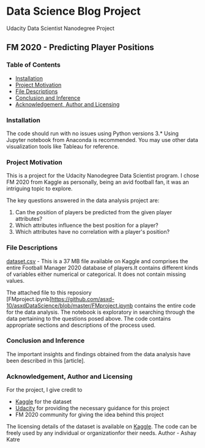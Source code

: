 # Data Science Blog Project
Udacity Data Scientist Nanodegree Project 

## FM 2020 -  Predicting Player Positions

### Table of Contents

   + [Installation](#installation)
   + [Project Motivation](#project-motivation)
   + [File Descriptions](#file-descriptions)
   + [Conclusion and Inference](#conclusion-and-inference)
   + [Acknowledgement, Author and Licensing](#acknowledgement--author-and-licensing)

### Installation
The code should run with no issues using Python versions 3.* Using Jupyter notebook from Anaconda is recommended. You may use other data visualization tools like Tableau for reference.

### Project Motivation
This is a project for the Udacity Nanodegree Data Scientist program. I chose FM 2020 from Kaggle as personally, being an avid football fan, it was an intriguing topic to explore. 

The key questions answered in the data analysis project are: 

1. Can the position of players be predicted from the given player attributes?
2. Which attributes influence the best position for a player?
3. Which attributes have no correlation with a player's position?


### File Descriptions
[dataset.csv](https://www.kaggle.com/ajinkyablaze/football-manager-data/download) - This is a 37 MB file available on Kaggle and comprises the entire Football Manager 2020 database of players.It contains different kinds of variables either numerical or categorical. It does not contain missing values.

The attached file to this reposiory [FMproject.ipynb]<https://github.com/asxd-10/asxdDataScience/blob/master/FMproject.ipynb> contains the entire code for the data analysis. The notebook is exploratory in searching through the data pertaining to the questions posed above. The code contains appropriate sections and descriptions of the process used.

### Conclusion and Inference
The important insights and findings obtained from the data analysis have been described in this [article].

### Acknowledgement, Author and Licensing
For the project, I give credit to 
* [Kaggle](https://www.kaggle.com/) for the dataset
* [Udacity](https://classroom.udacity.com/) for providing the necessary guidance for this project
* FM 2020 community for giving the idea behind this project

The licensing details of the dataset is available on [Kaggle](https://www.kaggle.com/). The code can be freely used by any individual or organizationfor their needs.
Author - Ashay Katre
